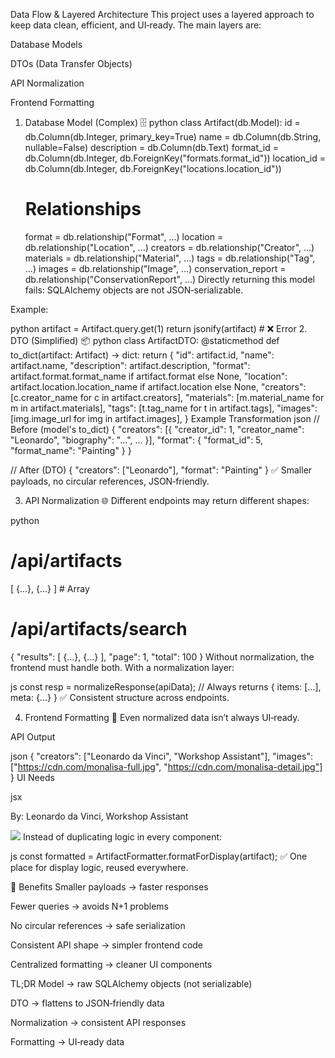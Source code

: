 Data Flow & Layered Architecture
This project uses a layered approach to keep data clean, efficient, and UI‑ready. The main layers are:

Database Models

DTOs (Data Transfer Objects)

API Normalization

Frontend Formatting

1. Database Model (Complex) 🗄️
python
class Artifact(db.Model):
    id = db.Column(db.Integer, primary_key=True)
    name = db.Column(db.String, nullable=False)
    description = db.Column(db.Text)
    format_id = db.Column(db.Integer, db.ForeignKey("formats.format_id"))
    location_id = db.Column(db.Integer, db.ForeignKey("locations.location_id"))

    # Relationships
    format = db.relationship("Format", ...)
    location = db.relationship("Location", ...)
    creators = db.relationship("Creator", ...)
    materials = db.relationship("Material", ...)
    tags = db.relationship("Tag", ...)
    images = db.relationship("Image", ...)
    conservation_report = db.relationship("ConservationReport", ...)
Directly returning this model fails: SQLAlchemy objects are not JSON‑serializable.

Example:

python
artifact = Artifact.query.get(1)
return jsonify(artifact)  # ❌ Error
2. DTO (Simplified) 📦
python
class ArtifactDTO:
    @staticmethod
    def to_dict(artifact: Artifact) -> dict:
        return {
            "id": artifact.id,
            "name": artifact.name,
            "description": artifact.description,
            "format": artifact.format.format_name if artifact.format else None,
            "location": artifact.location.location_name if artifact.location else None,
            "creators": [c.creator_name for c in artifact.creators],
            "materials": [m.material_name for m in artifact.materials],
            "tags": [t.tag_name for t in artifact.tags],
            "images": [img.image_url for img in artifact.images],
        }
Example Transformation
json
// Before (model's to_dict)
{
  "creators": [{ "creator_id": 1, "creator_name": "Leonardo", "biography": "...", ... }],
  "format": { "format_id": 5, "format_name": "Painting" }
}

// After (DTO)
{
  "creators": ["Leonardo"],
  "format": "Painting"
}
✅ Smaller payloads, no circular references, JSON‑friendly.

3. API Normalization 🌐
Different endpoints may return different shapes:

python
# /api/artifacts
[ {...}, {...} ]  # Array

# /api/artifacts/search
{ "results": [ {...}, {...} ], "page": 1, "total": 100 }
Without normalization, the frontend must handle both. With a normalization layer:

js
const resp = normalizeResponse(apiData);
// Always returns { items: [...], meta: {...} }
✅ Consistent structure across endpoints.

4. Frontend Formatting 🎨
Even normalized data isn’t always UI‑ready.

API Output

json
{
  "creators": ["Leonardo da Vinci", "Workshop Assistant"],
  "images": ["https://cdn.com/monalisa-full.jpg", "https://cdn.com/monalisa-detail.jpg"]
}
UI Needs

jsx
<p>By: Leonardo da Vinci, Workshop Assistant</p>
<img src="https://cdn.com/monalisa-full.jpg?size=thumb" />
Instead of duplicating logic in every component:

js
const formatted = ArtifactFormatter.formatForDisplay(artifact);
✅ One place for display logic, reused everywhere.

🚀 Benefits
Smaller payloads → faster responses

Fewer queries → avoids N+1 problems

No circular references → safe serialization

Consistent API shape → simpler frontend code

Centralized formatting → cleaner UI components

TL;DR
Model → raw SQLAlchemy objects (not serializable)

DTO → flattens to JSON‑friendly data

Normalization → consistent API responses

Formatting → UI‑ready data
